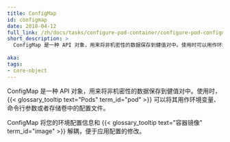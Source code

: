 ```yaml
---
title: ConfigMap
id: configmap
date: 2018-04-12
full_link: /zh/docs/tasks/configure-pod-container/configure-pod-configmap/
short_description: >
  ConfigMap 是一种 API 对象，用来将非机密性的数据保存到健值对中。使用时可以用作环境变量、命令行参数或者存储卷中的配置文件。
   
aka: 
tags:
- core-object
---
```


<!--
---
title: ConfigMap
id: configmap
date: 2018-04-12
full_link: /docs/concepts/configuration/configmap/
short_description: >
  An API object used to store non-confidential data in key-value pairs. Can be consumed as environment variables, command-line arguments, or configuration files in a volume.

aka: 
tags:
- core-object
---
-->

<!--
 An API object used to store non-confidential data in key-value pairs.
{{< glossary_tooltip text="Pods" term_id="pod" >}} can consume ConfigMaps as
environment variables, command-line arguments, or as configuration files in a
{{< glossary_tooltip text="volume" term_id="volume" >}}.
-->

 ConfigMap 是一种 API 对象，用来将非机密性的数据保存到健值对中。使用时， {{< glossary_tooltip text="Pods" term_id="pod" >}} 可以将其用作环境变量、命令行参数或者存储卷中的配置文件。

<!--more--> 

<!--
A ConfigMap allows you to decouple environment-specific configuration from your {{< glossary_tooltip text="container images" term_id="image" >}}, so that your applications are easily portable.
-->

ConfigMap 将您的环境配置信息和 {{< glossary_tooltip text="容器镜像" term_id="image" >}} 解耦，便于应用配置的修改。
